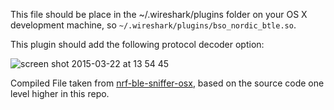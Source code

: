 This file should be place in the ~/.wireshark/plugins folder on your OS X development machine, so 
`~/.wireshark/plugins/bso_nordic_btle.so`.

This plugin should add the following protocol decoder option:

![screen shot 2015-03-22 at 13 54 45](https://cloud.githubusercontent.com/assets/181073/6769467/293957a6-d09d-11e4-9878-631cb65d42f9.png)

Compiled File taken from [nrf-ble-sniffer-osx](http://sourceforge.net/projects/nrfblesnifferosx/), based on the 
source code one level higher in this repo.
